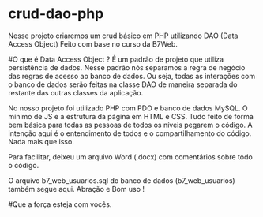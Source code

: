 # crud-dao-php
Nesse projeto criaremos um crud básico em PHP utilizando DAO (Data Access Object)
Feito com base no curso da B7Web.



#O que é Data Access Object ?
É um padrão de projeto que utiliza persistência de dados. Nesse padrão nós separamos a regra de negócio das regras de acesso ao banco de dados. Ou seja, todas as interações com o banco de dados serão feitas na classe DAO de maneira separada do restante das outras classes da aplicação. 

No nosso projeto foi utilizado PHP com PDO e banco de dados MySQL. O mínimo de JS e a estrutura da página em HTML e CSS.
Tudo feito de forma bem básica para todas as pessoas de todos os níveis pegarem o código. A intenção aqui é o entendimento de todos e o compartilhamento do código. Nada mais que isso. 

Para facilitar, deixeu um arquivo Word (.docx) com comentários sobre todo o código. 

O arquivo b7_web_usuarios.sql do banco de dados (b7_web_usuarios) também segue aqui. Abração e Bom uso !

#Que a força esteja com vocês.

